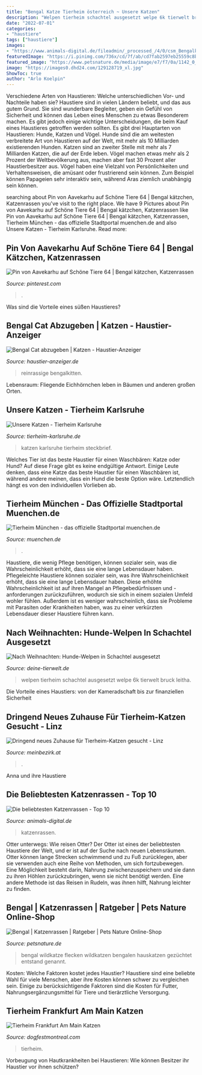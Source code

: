 ```yaml
---
title: "Bengal Katze Tierheim österreich ~ Unsere Katzen"
description: "Welpen tierheim schachtel ausgesetzt welpe 6k tierwelt bruck leitha"
date: "2022-07-01"
categories:
- "haustiere"
tags: ["haustiere"]
images:
- "https://www.animals-digital.de/fileadmin/_processed_/4/0/csm_Bengalkatze-9_a964b4847d.jpg"
featuredImage: "https://i.pinimg.com/736x/cd/7f/ab/cd7fab2597eb25559c8bebbef67e1a2f.jpg"
featured_image: "https://www.petsnature.de/media/image/e7/f7/0a/1142_0_600x600.jpg"
image: "https://images0.dhd24.com/129128719_xl.jpg"
ShowToc: true
author: "Arlo Koelpin"
---
```



Verschiedene Arten von Haustieren: Welche unterschiedlichen Vor- und Nachteile haben sie?
Haustiere sind in vielen Ländern beliebt, und das aus gutem Grund. Sie sind wunderbare Begleiter, geben ein Gefühl von Sicherheit und können das Leben eines Menschen zu etwas Besonderem machen. Es gibt jedoch einige wichtige Unterscheidungen, die beim Kauf eines Haustieres getroffen werden sollten.
Es gibt drei Hauptarten von Haustieren: Hunde, Katzen und Vögel. Hunde sind die am weitesten verbreitete Art von Haustieren auf der Welt, mit mehr als 10 Milliarden existierenden Hunden. Katzen sind an zweiter Stelle mit mehr als 7 Milliarden Katzen, die auf der Erde leben. Vögel machen etwas mehr als 2 Prozent der Weltbevölkerung aus, machen aber fast 30 Prozent aller Haustierbesitzer aus.
Vögel haben eine Vielzahl von Persönlichkeiten und Verhaltensweisen, die amüsant oder frustrierend sein können. Zum Beispiel können Papageien sehr interaktiv sein, während Aras ziemlich unabhängig sein können.

	

		
searching about Pin von Aavekarhu auf Schöne Tiere 64 | Bengal kätzchen, Katzenrassen you've visit to the right place. We have 9 Pictures about Pin von Aavekarhu auf Schöne Tiere 64 | Bengal kätzchen, Katzenrassen like Pin von Aavekarhu auf Schöne Tiere 64 | Bengal kätzchen, Katzenrassen, Tierheim München - das offizielle Stadtportal muenchen.de and also Unsere Katzen - Tierheim Karlsruhe. Read more:
		
    
## Pin Von Aavekarhu Auf Schöne Tiere 64 | Bengal Kätzchen, Katzenrassen

<img loading=lazy src="https://i.pinimg.com/736x/cd/7f/ab/cd7fab2597eb25559c8bebbef67e1a2f.jpg" onerror="this.onerror=null;this.src='https://tse4.mm.bing.net/th?id=OIP.qeeM64xEG-11KYLEn8dN5QHaLH&amp;pid=15.1';" alt="Pin von Aavekarhu auf Schöne Tiere 64 | Bengal kätzchen, Katzenrassen">

_Source: pinterest.com_

>. 

	

Was sind die Vorteile eines süßen Haustieres?

    
## Bengal Cat Abzugeben | Katzen - Haustier-Anzeiger

<img loading=lazy src="https://images0.dhd24.com/129128719_xl.jpg" onerror="this.onerror=null;this.src='https://tse2.mm.bing.net/th?id=OIP.SiCdsUXFAmZz3xdiznLswAHaP3&amp;pid=15.1';" alt="Bengal Cat abzugeben | Katzen - Haustier-Anzeiger">

_Source: haustier-anzeiger.de_

>reinrassige bengalkitten. 

	

Lebensraum: Fliegende Eichhörnchen leben in Bäumen und anderen großen Orten.

    
## Unsere Katzen - Tierheim Karlsruhe

<img loading=lazy src="https://www.tierheim-karlsruhe.de/wp-content/uploads/2017/12/bengalmixe-5-web.jpg" onerror="this.onerror=null;this.src='https://tse3.mm.bing.net/th?id=OIP.RSO4T-Z_NazNcmb5FEdrkQHaE8&amp;pid=15.1';" alt="Unsere Katzen - Tierheim Karlsruhe">

_Source: tierheim-karlsruhe.de_

>katzen karlsruhe tierheim steckbrief. 

	

Welches Tier ist das beste Haustier für einen Waschbären: Katze oder Hund?
Auf diese Frage gibt es keine endgültige Antwort. Einige Leute denken, dass eine Katze das beste Haustier für einen Waschbären ist, während andere meinen, dass ein Hund die beste Option wäre. Letztendlich hängt es von den individuellen Vorlieben ab.

    
## Tierheim München - Das Offizielle Stadtportal Muenchen.de

<img loading=lazy src="http://res.muenchen-p.de/media/th/c/tierheim-muenchen/14-tierheim-muenchen.jpg" onerror="this.onerror=null;this.src='https://tse1.mm.bing.net/th?id=OIP.HKVA9VKfmwQ4wVy3r3gWbgHaFj&amp;pid=15.1';" alt="Tierheim München - das offizielle Stadtportal muenchen.de">

_Source: muenchen.de_

>. 

	

Haustiere, die wenig Pflege benötigen, können sozialer sein, was die Wahrscheinlichkeit erhöht, dass sie eine lange Lebensdauer haben.
Pflegeleichte Haustiere können sozialer sein, was ihre Wahrscheinlichkeit erhöht, dass sie eine lange Lebensdauer haben. Diese erhöhte Wahrscheinlichkeit ist auf ihren Mangel an Pflegebedürfnissen und -anforderungen zurückzuführen, wodurch sie sich in einem sozialen Umfeld wohler fühlen. Außerdem ist es weniger wahrscheinlich, dass sie Probleme mit Parasiten oder Krankheiten haben, was zu einer verkürzten Lebensdauer dieser Haustiere führen kann.

    
## Nach Weihnachten: Hunde-Welpen In Schachtel Ausgesetzt

<img loading=lazy src="https://www.deine-tierwelt.de/magazin/wp-content/uploads/sites/2/2020/01/welpe.jpg" onerror="this.onerror=null;this.src='https://tse4.mm.bing.net/th?id=OIP.LSYDD6aoA-2KZ8xy0KB7iwHaE8&amp;pid=15.1';" alt="Nach Weihnachten: Hunde-Welpen in Schachtel ausgesetzt">

_Source: deine-tierwelt.de_

>welpen tierheim schachtel ausgesetzt welpe 6k tierwelt bruck leitha. 

	

Die Vorteile eines Haustiers: von der Kameradschaft bis zur finanziellen Sicherheit

    
## Dringend Neues Zuhause Für Tierheim-Katzen Gesucht - Linz

<img loading=lazy src="https://media04.meinbezirk.at/article/2017/01/12/6/9758226_XXL.jpg" onerror="this.onerror=null;this.src='https://tse1.mm.bing.net/th?id=OIP.ldmKkA8D3_L4ba-XwdyScgHaE7&amp;pid=15.1';" alt="Dringend neues Zuhause für Tierheim-Katzen gesucht - Linz">

_Source: meinbezirk.at_

>. 

	

Anna und ihre Haustiere

    
## Die Beliebtesten Katzenrassen - Top 10

<img loading=lazy src="https://www.animals-digital.de/fileadmin/_processed_/4/0/csm_Bengalkatze-9_a964b4847d.jpg" onerror="this.onerror=null;this.src='https://tse4.mm.bing.net/th?id=OIP.lfFU_yBrtgQGWYmMFeG-pgAAAA&amp;pid=15.1';" alt="Die beliebtesten Katzenrassen - Top 10">

_Source: animals-digital.de_

>katzenrassen. 

	

Otter unterwegs: Wie reisen Otter?
Der Otter ist eines der beliebtesten Haustiere der Welt, und er ist auf der Suche nach neuen Lebensräumen. Otter können lange Strecken schwimmend und zu Fuß zurücklegen, aber sie verwenden auch eine Reihe von Methoden, um sich fortzubewegen. Eine Möglichkeit besteht darin, Nahrung zwischenzuspeichern und sie dann zu ihren Höhlen zurückzubringen, wenn sie nicht benötigt werden. Eine andere Methode ist das Reisen in Rudeln, was ihnen hilft, Nahrung leichter zu finden.

    
## Bengal | Katzenrassen | Ratgeber | Pets Nature Online-Shop

<img loading=lazy src="https://www.petsnature.de/media/image/e7/f7/0a/1142_0_600x600.jpg" onerror="this.onerror=null;this.src='https://tse3.mm.bing.net/th?id=OIP.UHViwCiLylsE7gKNRP76ogHaEs&amp;pid=15.1';" alt="Bengal | Katzenrassen | Ratgeber | Pets Nature Online-Shop">

_Source: petsnature.de_

>bengal wildkatze flecken wildkatzen bengalen hauskatzen gezüchtet entstand genannt. 

	

Kosten: Welche Faktoren kostet jedes Haustier?
Haustiere sind eine beliebte Wahl für viele Menschen, aber ihre Kosten können schwer zu vergleichen sein. Einige zu berücksichtigende Faktoren sind die Kosten für Futter, Nahrungsergänzungsmittel für Tiere und tierärztliche Versorgung.

    
## Tierheim Frankfurt Am Main Katzen

<img loading=lazy src="https://i.pinimg.com/originals/e0/cf/ce/e0cfcec33a56bd6ba875d3ef37d3d471.jpg" onerror="this.onerror=null;this.src='https://tse3.mm.bing.net/th?id=OIP.M44uFhS_F3fDUtjWwJe8QwAAAA&amp;pid=15.1';" alt="Tierheim Frankfurt Am Main Katzen">

_Source: dogfestmontreal.com_

>tierheim. 

	

Vorbeugung von Hautkrankheiten bei Haustieren: Wie können Besitzer ihr Haustier vor ihnen schützen?

